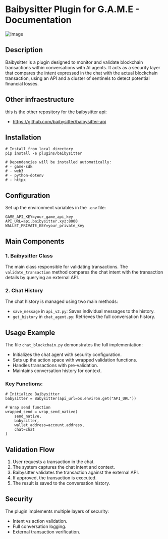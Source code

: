# Baibysitter Plugin for G.A.M.E - Documentation

![Image](https://github.com/user-attachments/assets/81ad7e35-5ed7-4555-b8c5-73cd5f8b9834)

## Description

Baibysitter is a plugin designed to monitor and validate blockchain transactions within conversations with AI agents.
It acts as a security layer that compares the intent expressed in the chat with the actual blockchain transaction, using an API and a cluster of sentinels to detect potential financial losses.

## Other infraestructure

this is the other repository for the baibysitter api:

- https://github.com/baibysitter/baibysitter-api

## Installation

```
# Install from local directory
pip install -e plugins/baibysitter

# Dependencies will be installed automatically:
# - game-sdk
# - web3
# - python-dotenv
# - httpx
```

## Configuration

Set up the environment variables in the `.env` file:

```
GAME_API_KEY=your_game_api_key
API_URL=api.baibysitter.xyz:8000
WALLET_PRIVATE_KEY=your_private_key
```

## Main Components

### 1. Baibysitter Class

The main class responsible for validating transactions. The `validate_transaction` method compares the chat intent with the transaction details by querying an external API.

### 2. Chat History

The chat history is managed using two main methods:

- `save_message` in `api_v2.py`: Saves individual messages to the history.
- `get_history` in `chat_agent.py`: Retrieves the full conversation history.

## Usage Example

The file `chat_blockchain.py` demonstrates the full implementation:

- Initializes the chat agent with security configuration.
- Sets up the action space with wrapped validation functions.
- Handles transactions with pre-validation.
- Maintains conversation history for context.

### Key Functions:

```
# Initialize Baibysitter
babysitter = Babysitter(api_url=os.environ.get("API_URL"))

# Wrap send function
wrapped_send = wrap_send_native(
    send_native,
    babysitter,
    wallet_address=account.address,
    chat=chat
)
```

## Validation Flow

1. User requests a transaction in the chat.
2. The system captures the chat intent and context.
3. Baibysitter validates the transaction against the external API.
4. If approved, the transaction is executed.
5. The result is saved to the conversation history.

## Security

The plugin implements multiple layers of security:

- Intent vs action validation.
- Full conversation logging.
- External transaction verification.
